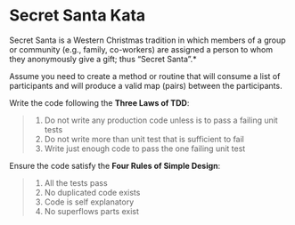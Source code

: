 Secret Santa Kata
==================

Secret Santa is a Western Christmas tradition in which members of a group or community (e.g., family, co-workers) are assigned a person to whom they anonymously give a gift; thus “Secret Santa”.*

Assume you need to create a method or routine that will consume a list of participants and will produce a valid map (pairs) between the participants. 

Write the code following the **Three Laws of TDD**:

> 1. Do not write any production code unless is to pass a failing unit tests
> 2. Do not write more than unit test that is sufficient to fail
> 3. Write just enough code to pass the one failing unit test

Ensure the code satisfy the **Four Rules of Simple Design**:
> 1. All the tests pass
> 2. No duplicated code exists
> 3. Code is self explanatory
> 4. No superflows parts exist

